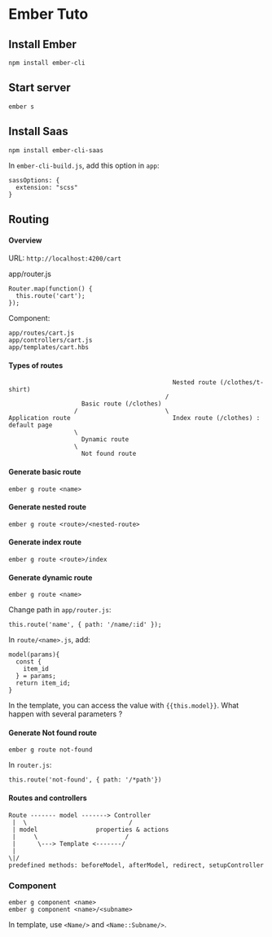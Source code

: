 # Ember Tuto

## Install Ember
```
npm install ember-cli
```

## Start server
```
ember s
```

## Install Saas
```
npm install ember-cli-saas
```
In `ember-cli-build.js`, add this option in `app`:
```
sassOptions: {
  extension: "scss"
}
```

## Routing

#### Overview

URL: `http://localhost:4200/cart`

app/router.js
```
Router.map(function() {
  this.route('cart');
});
```

Component:
```
app/routes/cart.js
app/controllers/cart.js
app/templates/cart.hbs
```

#### Types of routes
```
                                             Nested route (/clothes/t-shirt)
                                           /
                    Basic route (/clothes) 
                  /                        \
Application route                            Index route (/clothes) : default page
                  \
                    Dynamic route
                  \
                    Not found route
```


#### Generate basic route
```
ember g route <name>
```

#### Generate nested route
```
ember g route <route>/<nested-route>
```

#### Generate index route
```
ember g route <route>/index
```

#### Generate dynamic route
```
ember g route <name>
```
Change path in `app/router.js`:
```
this.route('name', { path: '/name/:id' });
```
In `route/<name>.js`, add:
```
model(params){
  const {
    item_id
  } = params;
  return item_id;
}
``` 
In the template, you can access the value with `{{this.model}}`. What happen with several parameters ?

#### Generate Not found route
```
ember g route not-found
```
In `router.js`:
```
this.route('not-found', { path: '/*path'})
```

#### Routes and controllers
```
Route ------- model -------> Controller
 |  \                            /
 | model                properties & actions
 |     \                        /
 |      \---> Template <-------/
 |
\|/
predefined methods: beforeModel, afterModel, redirect, setupController
```

### Component

```
ember g component <name>
ember g component <name>/<subname>
```

In template, use `<Name/>` and `<Name::Subname/>`.


